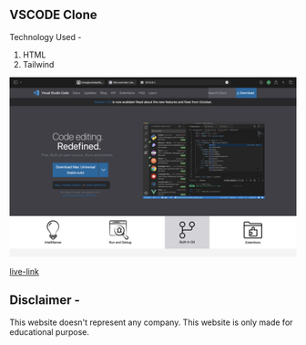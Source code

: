 ## VSCODE Clone

Technology Used - 

1. HTML
2. Tailwind

![Screenshot](./clone%20img.png)

[live-link](https://frabjous-swan-716926.netlify.app/)

## Disclaimer - 

This website doesn't represent any company. This website is only made for educational purpose.
